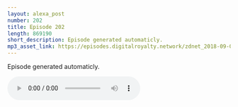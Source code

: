 ```yaml
---
layout: alexa_post
number: 202
title: Episode 202
length: 869190
short_description: Episode generated automaticly.
mp3_asset_link: https://episodes.digitalroyalty.network/zdnet_2018-09-01_01-00-03.mp3
---
```


Episode generated automaticly.

<audio controls>
    <source src="{{ page.mp3_asset_link }}" type="audio/mpeg">
</audio>